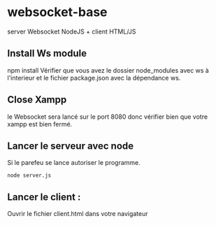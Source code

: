 # websocket-base
server Websocket NodeJS + client HTML/JS

## Install Ws module
npm install 
Vérifier que vous avez le dossier node_modules avec ws à l'interieur 
et le fichier package.json avec la dépendance ws.

## Close Xampp
le Websocket sera lancé sur le port 8080 donc vérifier bien que votre xampp est bien fermé.

## Lancer le serveur avec node
Si le parefeu se lance autoriser le programme.

``node server.js``

## Lancer le client :
Ouvrir le fichier client.html dans votre navigateur